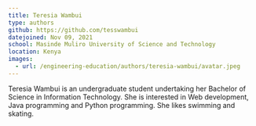```yaml
---
title: Teresia Wambui
type: authors
github: https://github.com/tesswambui
datejoined: Nov 09, 2021
school: Masinde Muliro University of Science and Technology
location: Kenya
images:
  - url: /engineering-education/authors/teresia-wambui/avatar.jpeg 
---
```

Teresia Wambui is an undergraduate student undertaking her Bachelor of Science in Information Technology. She is interested in Web development, Java programming and Python programming. She likes swimming and skating.
